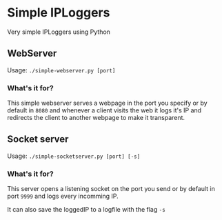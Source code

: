 # Simple IPLoggers

Very simple IPLoggers using Python

## WebServer

Usage: `./simple-webserver.py [port]`

### What's it for?

This simple webserver serves a webpage in the port you specify or by default in `8080` and whenever a client visits the web it logs it's IP and redirects the client to another webpage to make it transparent.

## Socket server

Usage: `./simple-socketserver.py [port] [-s]`

### What's it for?

This server opens a listening socket on the port you send or by default in port `9999` and logs every incomming IP.

It can also save the loggedIP to a logfile with the flag `-s`